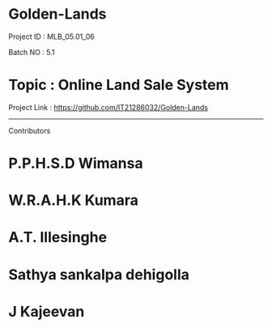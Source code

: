 # Golden-Lands
 
Project ID : MLB_05.01_06

Batch NO : 5.1

# Topic : Online Land Sale System

Project Link : https://github.com/IT21286032/Golden-Lands

------------------------------------------------------------------------------------------------------------------------------
 Contributors
 
 # P.P.H.S.D Wimansa
 # W.R.A.H.K Kumara
 # A.T. Illesinghe
 # Sathya sankalpa dehigolla
 # J Kajeevan


